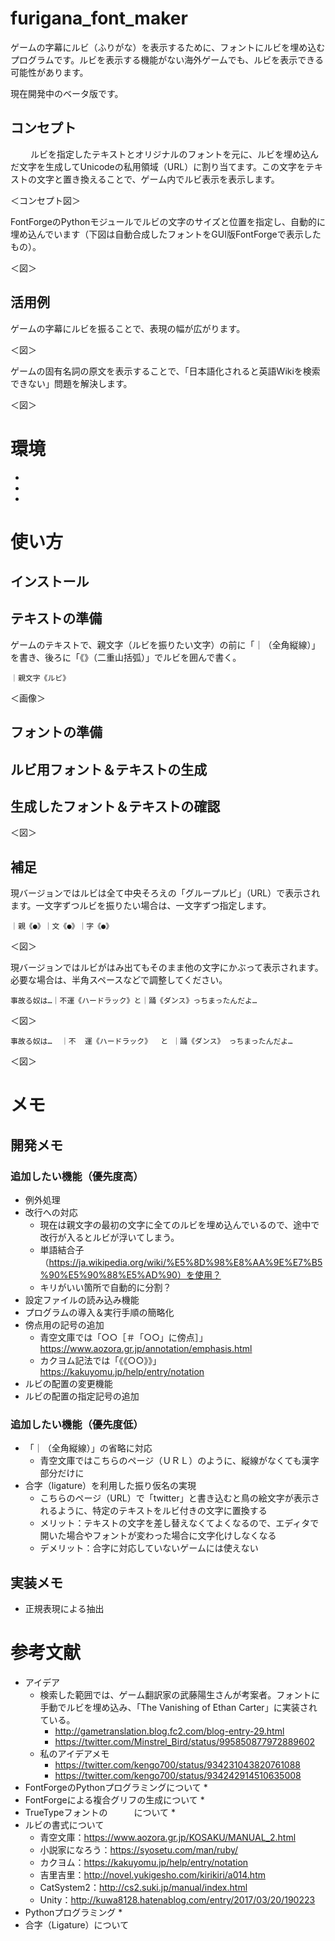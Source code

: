 ﻿# furigana_font_maker

ゲームの字幕にルビ（ふりがな）を表示するために、フォントにルビを埋め込むプログラムです。ルビを表示する機能がない海外ゲームでも、ルビを表示できる可能性があります。

現在開発中のベータ版です。

## コンセプト
　　
ルビを指定したテキストとオリジナルのフォントを元に、ルビを埋め込んだ文字を生成してUnicodeの私用領域（URL）に割り当てます。この文字をテキストの文字と置き換えることで、ゲーム内でルビ表示を表示します。

＜コンセプト図＞

FontForgeのPythonモジュールでルビの文字のサイズと位置を指定し、自動的に埋め込んでいます（下図は自動合成したフォントをGUI版FontForgeで表示したもの）。

＜図＞


## 活用例

ゲームの字幕にルビを振ることで、表現の幅が広がります。

＜図＞

ゲームの固有名詞の原文を表示することで、「日本語化されると英語Wikiを検索できない」問題を解決します。

＜図＞


# 環境

* 
* 
* 


# 使い方

## インストール


## テキストの準備

ゲームのテキストで、親文字（ルビを振りたい文字）の前に「｜（全角縦線）」を書き、後ろに「《》（二重山括弧）」でルビを囲んで書く。

    ｜親文字《ルビ》

＜画像＞

## フォントの準備


## ルビ用フォント＆テキストの生成


## 生成したフォント＆テキストの確認

＜図＞


## 補足

現バージョンではルビは全て中央そろえの「グループルビ」（URL）で表示されます。一文字ずつルビを振りたい場合は、一文字ずつ指定します。

    ｜親《●》｜文《●》｜字《●》

＜図＞

現バージョンではルビがはみ出てもそのまま他の文字にかぶって表示されます。必要な場合は、半角スペースなどで調整してください。

    事故る奴は…｜不運《ハードラック》と｜踊《ダンス》っちまったんだよ…

＜図＞

    事故る奴は…  ｜不  運《ハードラック》  と ｜踊《ダンス》 っちまったんだよ…

＜図＞
　

# メモ

## 開発メモ

### 追加したい機能（優先度高）

* 例外処理
* 改行への対応
    * 現在は親文字の最初の文字に全てのルビを埋め込んでいるので、途中で改行が入るとルビが浮いてしまう。
    * 単語結合子（https://ja.wikipedia.org/wiki/%E5%8D%98%E8%AA%9E%E7%B5%90%E5%90%88%E5%AD%90）を使用？
    * キリがいい箇所で自動的に分割？
* 設定ファイルの読み込み機能
* プログラムの導入＆実行手順の簡略化
* 傍点用の記号の追加
    * 青空文庫では「○○［＃「○○」に傍点］」　https://www.aozora.gr.jp/annotation/emphasis.html
    * カクヨム記法では「《《○○》》」　https://kakuyomu.jp/help/entry/notation
* ルビの配置の変更機能
* ルビの配置の指定記号の追加

### 追加したい機能（優先度低）

* 「｜（全角縦線）」の省略に対応
    * 青空文庫ではこちらのページ（ＵＲＬ）のように、縦線がなくても漢字部分だけに
* 合字（ligature）を利用した振り仮名の実現
    * こちらのページ（URL）で「twitter」と書き込むと鳥の絵文字が表示されるように、特定のテキストをルビ付きの文字に置換する
    * メリット：テキストの文字を差し替えなくてよくなるので、エディタで開いた場合やフォントが変わった場合に文字化けしなくなる
    * デメリット：合字に対応していないゲームには使えない
　　

## 実装メモ

* 正規表現による抽出


# 参考文献

* アイデア
    * 検索した範囲では、ゲーム翻訳家の武藤陽生さんが考案者。フォントに手動でルビを埋め込み、「The Vanishing of Ethan Carter」に実装されている。
        * http://gametranslation.blog.fc2.com/blog-entry-29.html
        * https://twitter.com/Minstrel_Bird/status/995850877972889602
    * 私のアイデアメモ
        * https://twitter.com/kengo700/status/934231043820761088
        * https://twitter.com/kengo700/status/934242914510635008
* FontForgeのPythonプログラミングについて
    * 
* FontForgeによる複合グリフの生成について
    * 
* TrueTypeフォントの　　　について
    * 
* ルビの書式について
    * 青空文庫：https://www.aozora.gr.jp/KOSAKU/MANUAL_2.html
    * 小説家になろう：https://syosetu.com/man/ruby/
    * カクヨム：https://kakuyomu.jp/help/entry/notation
    * 吉里吉里：http://novel.yukigesho.com/kirikiri/a014.htm
    * CatSystem2：http://cs2.suki.jp/manual/index.html
    * Unity：http://kuwa8128.hatenablog.com/entry/2017/03/20/190223
* Pythonプログラミング
    * 
* 合字（Ligature）について